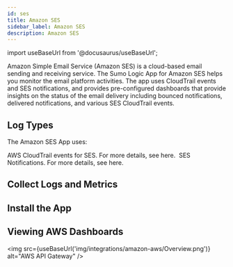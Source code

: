 ```yaml
---
id: ses
title: Amazon SES
sidebar_label: Amazon SES
description: Amazon SES
---
```


import useBaseUrl from '@docusaurus/useBaseUrl';

Amazon Simple Email Service (Amazon SES) is a cloud-based email sending and receiving service. The Sumo Logic App for Amazon SES helps you monitor the email platform activities. The app uses CloudTrail events and SES notifications, and provides pre-configured dashboards that provide insights on the status of the email delivery including bounced notifications, delivered notifications, and various SES CloudTrail events.

## Log Types
The Amazon SES App uses:

AWS CloudTrail events for SES. For more details, see here. 
SES Notifications. For more details, see here. 

## Collect Logs and Metrics

## Install the App

## Viewing AWS Dashboards

<img src={useBaseUrl('img/integrations/amazon-aws/Overview.png')} alt="AWS API Gateway" />
